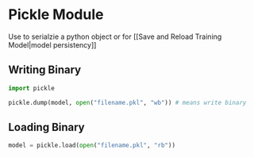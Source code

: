 # Pickle Module
Use to serialzie a python object or for [[Save and Reload Training Model|model persistency]]

## Writing Binary
```python
import pickle

pickle.dump(model, open("filename.pkl", "wb")) # means write binary
```


## Loading Binary
```python
model = pickle.load(open("filename.pkl", "rb"))
```

